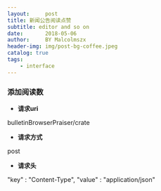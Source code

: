 ```yaml
---
layout:     post
title: 新闻公告阅读点赞
subtitle: editor and so on
date:       2018-05-06
author:     BY Malcolmszx
header-img: img/post-bg-coffee.jpeg
catalog: true
tags:
    - interface
---
```


### 添加阅读数

 - **请求uri**

  bulletinBrowserPraiser/crate

 - **请求方式**

  post

 - **请求头**

  "key" : "Content-Type",  "value" : "application/json"
